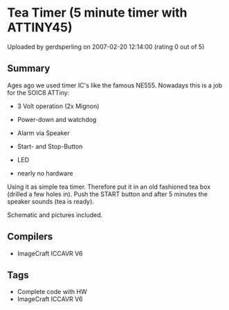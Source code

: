 # Tea Timer (5 minute timer with ATTINY45)

Uploaded by gerdsperling on 2007-02-20 12:14:00 (rating 0 out of 5)

## Summary

Ages ago we used timer IC's like the famous NE555. Nowadays this is a job for the SOIC8 ATTiny:  

- 3 Volt operation (2x Mignon)  

- Power-down and watchdog  

- Alarm via Speaker  

- Start- and Stop-Button  

- LED  

- nearly no hardware  

Using it as simple tea timer. Therefore put it in an old fashioned tea box (drilled a few holes in). Push the START button and after 5 minutes the speaker sounds (tea is ready).  

Schematic and pictures included.

## Compilers

- ImageCraft ICCAVR V6

## Tags

- Complete code with HW
- ImageCraft ICCAVR V6
